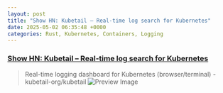 ```yaml
---
layout: post
title: "Show HN: Kubetail – Real-time log search for Kubernetes"
date: 2025-05-02 06:35:48 +0000
categories: Rust, Kubernetes, Containers, Logging
---
```


### [Show HN: Kubetail – Real-time log search for Kubernetes](https://github.com/kubetail-org/kubetail)

> Real-time logging dashboard for Kubernetes (browser/terminal) - kubetail-org/kubetail
![Preview Image](https://repository-images.githubusercontent.com/756293439/abca87a6-0b56-456b-975c-ad1307cdb6a4)

